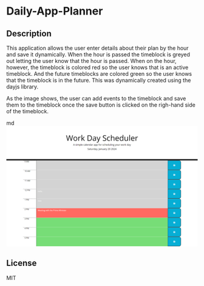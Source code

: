 # Daily-App-Planner

## Description
This application allows the user enter details about their plan by the hour and save it dynamically. When the hour is passed the timeblock is greyed out letting the user know that the hour is passed.
When on the hour, however, the timeblock is colored red so the user knows that is an active timeblock.
And the future timeblocks are colored green so the user knows that the timeblock is in the future.
This was dynamically created using the dayjs library.

As the image shows, the user can add events to the timeblock and save them to the timeblock once the save button is clicked on the righ-hand side of the timeblock.

md
    ![alt text](/images/Daily-planner.png)
    

## License
MIT
